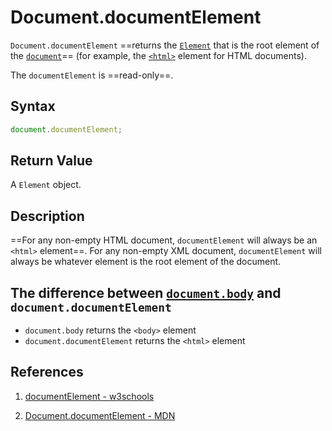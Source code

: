# Document.documentElement

`Document.documentElement` ==returns the [`Element`](https://developer.mozilla.org/en-US/docs/Web/API/Element) that is the root element of the [`document`](https://developer.mozilla.org/en-US/docs/Web/API/Document)== (for example, the [`<html>`](https://developer.mozilla.org/en-US/docs/Web/HTML/Element/html) element for HTML documents).

  The `documentElement` is ==read-only==. 

## Syntax

```js
document.documentElement;
```

## Return Value

A `Element` object.

## Description

==For any non-empty HTML document, `documentElement` will always be an `<html>` element==. For any non-empty XML document, `documentElement` will always be whatever element is the root element of the document.

## The difference between [`document.body`](https://developer.mozilla.org/en-US/docs/Web/API/Document/body) and `document.documentElement`

- `document.body` returns the `<body>` element
- `document.documentElement` returns the `<html>` element

## References

1. [documentElement - w3schools](https://www.w3schools.com/jsref/prop_document_documentelement.asp)

2. [Document.documentElement - MDN](https://developer.mozilla.org/en-US/docs/Web/API/Document/documentElement)

